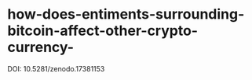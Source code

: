 # how-does-entiments-surrounding-bitcoin-affect-other-crypto-currency-
 DOI: 10.5281/zenodo.17381153
